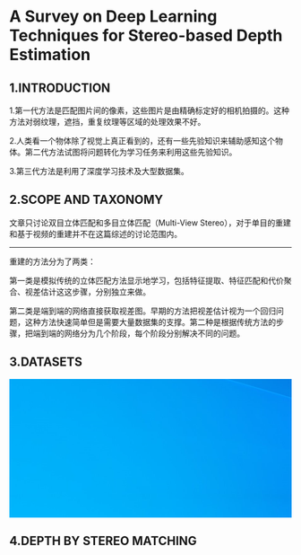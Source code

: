 # A Survey on Deep Learning Techniques for Stereo-based Depth Estimation

## 1.INTRODUCTION

1.第一代方法是匹配图片间的像素，这些图片是由精确标定好的相机拍摄的。这种方法对弱纹理，遮挡，重复纹理等区域的处理效果不好。

2.人类看一个物体除了视觉上真正看到的，还有一些先验知识来辅助感知这个物体。第二代方法试图将问题转化为学习任务来利用这些先验知识。

3.第三代方法是利用了深度学习技术及大型数据集。

## 2.SCOPE AND TAXONOMY

文章只讨论双目立体匹配和多目立体匹配（Multi-View Stereo），对于单目的重建和基于视频的重建并不在这篇综述的讨论范围内。

---

重建的方法分为了两类：

第一类是模拟传统的立体匹配方法显示地学习，包括特征提取、特征匹配和代价聚合、视差估计这这步骤，分别独立来做。

第二类是端到端的网络直接获取视差图。早期的方法把视差估计视为一个回归问题，这种方法快速简单但是需要大量数据集的支撑。第二种是根据传统方法的步骤，把端到端的网络分为几个阶段，每个阶段分别解决不同的问题。

## 3.DATASETS

<img align="center" src="Images/0000.png">

## 4.DEPTH BY STEREO MATCHING

